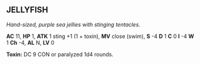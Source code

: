 ## JELLYFISH

_Hand-sized, purple sea jellies with stinging tentacles._

**AC** 11, **HP** 1, **ATK** 1 sting +1 (1 + toxin), **MV** close (swim), **S** -4 **D** 1 **C** 0 **I** -4 **W** 1 **Ch** -4, **AL** N, **LV** 0

**Toxin:** DC 9 CON or paralyzed 1d4 rounds.

